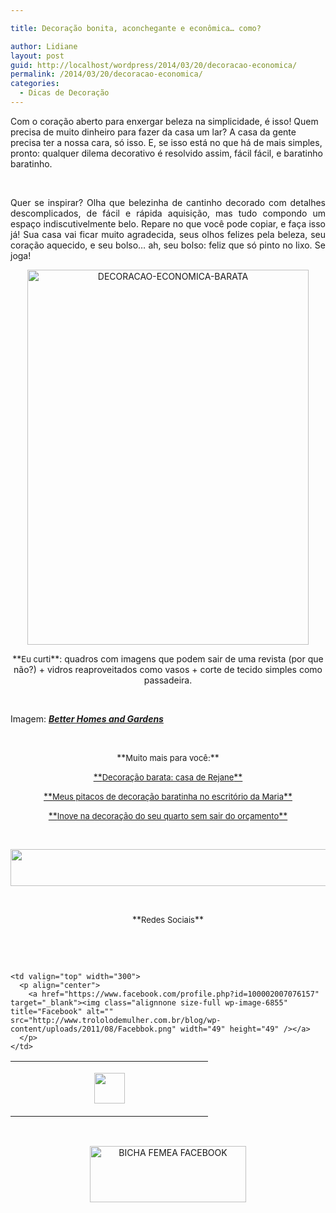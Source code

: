```yaml
---

title: Decoração bonita, aconchegante e econômica… como?

author: Lidiane
layout: post
guid: http://localhost/wordpress/2014/03/20/decoracao-economica/
permalink: /2014/03/20/decoracao-economica/
categories:
  - Dicas de Decoração
---
```

Com o coração aberto para enxergar beleza na simplicidade, é isso! Quem precisa de muito dinheiro para fazer da casa um lar? A casa da gente precisa ter a nossa cara, só isso. E, se isso está no que há de mais simples, pronto: qualquer dilema decorativo é resolvido assim, fácil fácil, e baratinho baratinho.

&nbsp;

<p align="justify">
  Quer se inspirar? Olha que belezinha de cantinho decorado com detalhes descomplicados, de fácil e rápida aquisição, mas tudo compondo um espaço indiscutivelmente belo. Repare no que você pode copiar, e faça isso já! Sua casa vai ficar muito agradecida, seus olhos felizes pela beleza, seu coração aquecido, e seu bolso… ah, seu bolso: feliz que só pinto no lixo. Se joga!
</p>

<!--more-->

<p align="center">
  <a href="http://www.trololodemulher.com.br/blog/wp-content/uploads/2014/03/DECORACAO-ECONOMICA-BARATA.jpg"><img class="alignnone size-full wp-image-9979" alt="DECORACAO-ECONOMICA-BARATA" src="http://www.trololodemulher.com.br/blog/wp-content/uploads/2014/03/DECORACAO-ECONOMICA-BARATA.jpg" width="450" height="600" /></a>
</p>

<p align="center">
  **<span style="font-size: small;">Eu curti</span>**: quadros com imagens que podem sair de uma revista (por que não?) + vidros reaproveitados como vasos + corte de tecido simples como passadeira.
</p>

&nbsp;

Imagem: **_<a href="http://www.bhg.com/" target="_blank">Better Homes and Gardens</a>_**

&nbsp;

<p align="center">
  **<span style="font-size: small;">Muito mais para você:</span>**
</p>

<p align="center">
  <a href="http://www.trololodemulher.com.br/2011/07/15/decoracao-barata/">**<span style="font-size: small;">Decoração barata: casa de Rejane</span>**</a>
</p>

<p align="center">
  <a href="http://www.trololodemulher.com.br/2012/08/10/decoracao-barata-escritorio/">**<span style="font-size: small;">Meus pitacos de decoração baratinha no escritório da Maria</span>**</a>
</p>

<p align="center">
  <a href="http://www.decoracaodacasa.com/decoracao-quarto-4/" target="_blank">**<span style="font-size: small;">Inove na decoração do seu quarto sem sair do orçamento</span>**</a>
</p>

&nbsp;

<p align="center">
  <a href="http://feedburner.google.com/fb/a/mailverify?uri=blogbichafemea&loc=pt_BR" target="_blank"><img class="alignnone size-full wp-image-8451" title="Assine o Bicha Fêmea grátis!" alt="" src="http://www.trololodemulher.com.br/blog/wp-content/uploads/2012/01/rodapé.png" width="600" height="59" /></a>
</p>

&nbsp;

<p align="center">
  **<span style="font-size: small;">Redes Sociais</span>**
</p>

&nbsp;

&nbsp;

<table width="600" border="0" cellspacing="0" cellpadding="2">
  <tr>
    <td valign="top" width="300">
      <p align="center">
        <a href="https://twitter.com/#%21/bichafemea" target="_blank"><img class="alignnone size-full wp-image-6857" title="Twitter" alt="" src="http://www.trololodemulher.com.br/blog/wp-content/uploads/2011/08/Twitter.png" width="49" height="49" /></a>
      </p>
    </td>
    
    <td valign="top" width="300">
      <p align="center">
        <a href="https://www.facebook.com/profile.php?id=100002007076157" target="_blank"><img class="alignnone size-full wp-image-6855" title="Facebook" alt="" src="http://www.trololodemulher.com.br/blog/wp-content/uploads/2011/08/Facebbok.png" width="49" height="49" /></a>
      </p>
    </td>
  </tr>
</table>

&nbsp;

<p style="text-align: center;">
  <a href="https://www.facebook.com/bichafemea" target="_blank"><img class="alignnone size-full wp-image-9849" alt="BICHA FEMEA FACEBOOK" src="http://www.trololodemulher.com.br/blog/wp-content/uploads/2014/01/BICHA-FEMEA-FACEBOOK1.png" width="250" height="90" /></a>
</p>